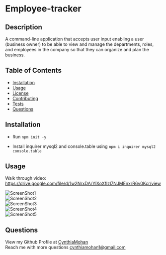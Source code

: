 # Employee-tracker

## Description
A command-line application that accepts user input enabling a user (business owner) to be able to view and manage the departments, roles, and employees in the company
so that they can organize and plan the business.

## Table of Contents 

* [Installation](#installation)
* [Usage](#usage)
* [License](#license)
* [Contributing](#contributing)
* [Tests](#tests)
* [Questions](#questions)


## Installation

* Run `npm init -y`

* Install inquirer mysql2 and console.table using `npm i inquirer mysql2 console.table`

## Usage

Walk through video: 
https://drive.google.com/file/d/1w2NrxDArYlXoXfIzl7NJMEnxrR6v0Kcr/view
<br/>

![ScreenShot1]('./assets/images/ss1.png') <br/>
![ScreenShot2]('./assets/images/ss2.png') <br/>
![ScreenShot3]('./assets/images/ss3.png') <br/>
![ScreenShot4]('./assets/images/ss4.png') <br/>
![ScreenShot5]('./assets/images/ss5.png') <br/>

## Questions
View my Github Profile at [CynthiaMohan](http://github.com/CynthiaMohan)
<br />
Reach me with more questions <cynthiamohan1@gmail.com>


